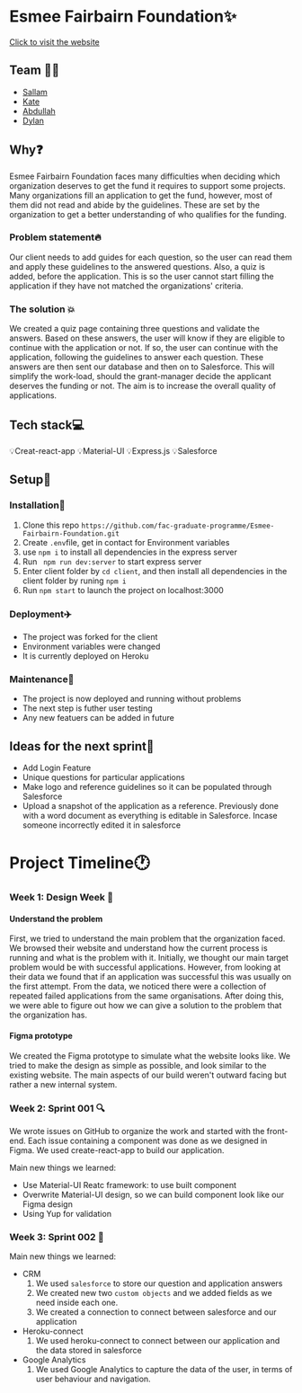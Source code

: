  # Esmee Fairbairn Foundation:sparkles:
[Click to visit the website](https://esmee-fairbairn-foundation.herokuapp.com/)


## Team :two_women_holding_hands::two_men_holding_hands:
- [Sallam](https://github.com/sallamTanna) 
- [Kate](https://github.com/dubhcait)
- [Abdullah](https://github.com/AbdallahAmmar96)
- [Dylan](https://github.com/Dalmano)

## Why:question:
Esmee Fairbairn Foundation faces many difficulties when deciding which organization deserves to get the fund it requires to support some projects. Many organizations fill an application to get the fund, however, most of them did not read and abide by the guidelines. These are set by the organization to get a better understanding of who qualifies for the funding. 
### Problem statement:fire:
Our client needs to add guides for each question, so the user can read them and apply these guidelines to the answered questions. Also, a quiz is added, before the application. This is so the user cannot start filling the application if they have not matched the organizations' criteria. 
### The solution :boom:
We created a quiz page containing three questions and validate the answers. Based on these answers, the user will know if they are eligible to continue with the application or not. If so, the user can continue with the application, following the guidelines to answer each question. These answers are then sent our database and then on to Salesforce. This will simplify the work-load, should the grant-manager decide the applicant deserves the funding or not. The aim is to increase the overall quality of applications.

## Tech stack:computer:
:bulb:Creat-react-app 
:bulb:Material-UI 
:bulb:Express.js
:bulb:Salesforce

## Setup:wrench:
### Installation:running:
1. Clone this repo `https://github.com/fac-graduate-programme/Esmee-Fairbairn-Foundation.git`
2. Create `.env`file, get in contact for Environment variables
3. use `npm i` to install all dependencies in the express server
4. Run ` npm run dev:server` to start express server
5. Enter client folder by `cd client`, and then install all dependencies in the client folder by runing `npm i`
6. Run `npm start` to launch the project on localhost:3000
### Deployment:airplane:
- The project was forked for the client
- Environment variables were changed
- It is currently deployed on Heroku
### Maintenance:hammer:
- The project is now deployed and running without problems
- The next step is futher user testing
- Any new featuers can be added in future


## Ideas for the next sprint:thought_balloon:
- Add Login Feature
- Unique questions for particular applications
- Make logo and reference guidelines so it can be populated through Salesforce
- Upload a snapshot of the application as a reference. Previously done with a word document as everything is editable in Salesforce. Incase someone incorrectly edited it in salesforce 
# Project Timeline:clock1:

### Week 1: Design Week :triangular_ruler:
#### Understand the problem
First, we tried to understand the main problem that the organization faced. We browsed their website and understand how the current process is running and what is the problem with it. Initially, we thought our main target problem would be with successful applications. However, from looking at their data we found that if an application was successful this was usually on the first attempt. From the data, we noticed there were a collection of repeated failed applications from the same organisations. After doing this, we were able to figure out how we can give a solution to the problem that the organization has.
#### Figma prototype
We created the Figma prototype to simulate what the website looks like. We tried to make the design as simple as possible, and look similar to the existing website. The main aspects of our build weren't outward facing but rather a new internal system.
### Week 2: Sprint 001 :mag:
We wrote issues on GitHub to organize the work and started with the front-end. Each issue containing a component was done as we designed in Figma. We used create-react-app to build our application.

Main new things we learned:
- Use Material-UI Reatc framework: to use built component
- Overwrite Material-UI design, so we can build component look like our Figma design
- Using Yup for validation
### Week 3: Sprint 002 :bell:
Main new things we learned:
- CRM 
  1. We used `salesforce` to store our question and application answers
  2. We created new two `custom objects` and we added fields as we need inside each one.
  3. We created a connection to connect between salesforce and our application
- Heroku-connect
    1. We used heroku-connect to connect between our application and the data stored in salesforce 
- Google Analytics
    1. We used Google Analytics to capture the data of the user, in terms of user behaviour and navigation. 


